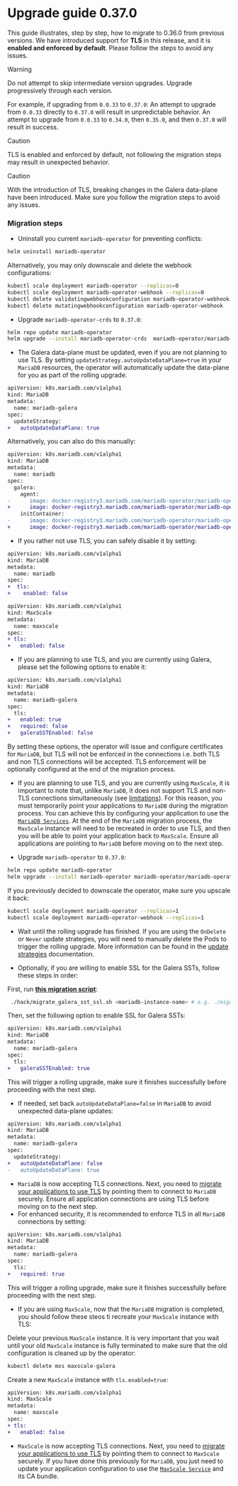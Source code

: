 # Upgrade guide 0.37.0

This guide illustrates, step by step, how to migrate to 0.36.0 from previous versions. We have introduced support for __TLS__ in this release, and it is __enabled and enforced by default__. Please follow the steps to avoid any issues.

> [!WARNING]
> Do not attempt to skip intermediate version upgrades. Upgrade progressively through each version.

For example, if upgrading from `0.0.33` to `0.37.0`:
An attempt to upgrade from `0.0.33` directly to `0.37.0` will result in unpredictable behavior.
An attempt to upgrade from `0.0.33` to `0.34.0`, then `0.35.0`, and then `0.37.0` will result in success.


> [!CAUTION]
> TLS is enabled and enforced by default, not following the migration steps may result in unexpected behavior.

> [!CAUTION]
> With the introduction of TLS, breaking changes in the Galera data-plane have been introduced. Make sure you follow the migration steps to avoid any issues.


### Migration steps

- Uninstall you current `mariadb-operator` for preventing conflicts:
```bash
helm uninstall mariadb-operator
```
Alternatively, you may only downscale and delete the webhook configurations:
```bash
kubectl scale deployment mariadb-operator --replicas=0
kubectl scale deployment mariadb-operator-webhook --replicas=0
kubectl delete validatingwebhookconfiguration mariadb-operator-webhook
kubectl delete mutatingwebhookconfiguration mariadb-operator-webhook
```

- Upgrade `mariadb-operator-crds` to `0.37.0`:
```bash
helm repo update mariadb-operator
helm upgrade --install mariadb-operator-crds  mariadb-operator/mariadb-operator-crds --version 0.37.0
```

- The Galera data-plane must be updated, even if you are not planning to use TLS. By setting `updateStrategy.autoUpdateDataPlane=true` in your `MariaDB` resources, the operator will automatically update the data-plane for you as part of the rolling upgrade.
```diff
apiVersion: k8s.mariadb.com/v1alpha1
kind: MariaDB
metadata:
  name: mariadb-galera
spec:
  updateStrategy:
+   autoUpdateDataPlane: true
```

Alternatively, you can also do this manually:
```diff
apiVersion: k8s.mariadb.com/v1alpha1
kind: MariaDB
metadata:
  name: mariadb
spec:
  galera:
    agent:
-      image: docker-registry3.mariadb.com/mariadb-operator/mariadb-operator:0.36.0
+      image: docker-registry3.mariadb.com/mariadb-operator/mariadb-operator:0.37.0
    initContainer:
-      image: docker-registry3.mariadb.com/mariadb-operator/mariadb-operator:0.36.0
+      image: docker-registry3.mariadb.com/mariadb-operator/mariadb-operator:0.37.0
```

- If you rather not use TLS, you can safely disable it by setting:
```diff
apiVersion: k8s.mariadb.com/v1alpha1
kind: MariaDB
metadata:
  name: mariadb
spec:
+  tls:
+    enabled: false
```
```diff
apiVersion: k8s.mariadb.com/v1alpha1
kind: MaxScale
metadata:
  name: maxscale
spec:
+ tls:
+   enabled: false
```

- If you are planning to use TLS, and you are currently using Galera, please set the following options to enable it:
```diff
apiVersion: k8s.mariadb.com/v1alpha1
kind: MariaDB
metadata:
  name: mariadb-galera
spec:
  tls:
+   enabled: true
+   required: false
+   galeraSSTEnabled: false
```
By setting these options, the operator will issue and configure certificates for `MariaDB`, but TLS will not be enforced in the connections i.e. both TLS and non TLS connections will be accepted. TLS enforcement will be optionally configured at the end of the migration process.

- If you are planning to use TLS, and you are currently using `MaxScale`, it is important to note that, unlike `MariaDB`, it does not support TLS and non-TLS connections simultaneously (see [limitations](../TLS.md#limitations)). For this reason, you must temporarily point your applications to `MariaDB` during the migration process. You can achieve this by configuring your application to use the [`MariaDB Services`](../HA.md#kubernetes-services). At the end of the `MariaDB` migration process, the `MaxScale` instance will need to be recreated in order to use TLS, and then you will be able to point your application back to `MaxScale`. Ensure all applications are pointing to `MariaDB` before moving on to the next step.

-  Upgrade `mariadb-operator` to `0.37.0`:
```bash 
helm repo update mariadb-operator
helm upgrade --install mariadb-operator mariadb-operator/mariadb-operator --version 0.37.0 
```

If you previously decided to downscale the operator, make sure you upscale it back:
```bash
kubectl scale deployment mariadb-operator --replicas=1
kubectl scale deployment mariadb-operator-webhook --replicas=1
```

- Wait until the rolling upgrade has finished. If you are using the `OnDelete` or `Never` update strategies, you will need to manually delete the Pods to trigger the rolling upgrade. More information can be found in the [update strategies](../UPDATES.md) documentation.

- Optionally, if you are willing to enable SSL for the Galera SSTs, follow these steps in order:

First, run __[this migration script](../../hack/migrate_galera_sst_ssl.sh)__:
```bash
 ./hack/migrate_galera_sst_ssl.sh <mariadb-instance-name> # e.g. ./migrate_galera_sst_ssl.sh mariadb-galera
```

Then, set the following option to enable SSL for Galera SSTs:
```diff
apiVersion: k8s.mariadb.com/v1alpha1
kind: MariaDB
metadata:
  name: mariadb-galera
spec:
  tls:
+   galeraSSTEnabled: true
```

This will trigger a rolling upgrade, make sure it finishes successfully before proceeding with the next step.

- If needed, set back `autoUpdateDataPlane=false` in `MariaDB` to avoid unexpected data-plane updates:
```diff
apiVersion: k8s.mariadb.com/v1alpha1
kind: MariaDB
metadata:
  name: mariadb-galera
spec:
  updateStrategy:
+   autoUpdateDataPlane: false
-   autoUpdateDataPlane: true
```
- `MariaDB` is now accepting TLS connections. Next, you need to [migrate your applications to use TLS](../TLS.md#secure-application-connections-with-tls) by pointing them to connect to `MariaDB` securely. Ensure all application connections are using TLS before moving on to the next step.
- For enhanced security, it is recommended to enforce TLS in all `MariaDB` connections by setting:
```diff
apiVersion: k8s.mariadb.com/v1alpha1
kind: MariaDB
metadata:
  name: mariadb-galera
spec:
  tls:
+   required: true
```
This will trigger a rolling upgrade, make sure it finishes successfully before proceeding with the next step.
- If you are using `MaxScale`, now that the `MariaDB` migration is completed, you should follow these steos ti recreate your `MaxScale` instance with TLS:

Delete your previous `MaxScale` instance. It is very important that you wait until your old `MaxScale` instance is fully terminated to make sure that the old configuration is cleaned up by the operator:
```bash
kubectl delete mxs maxscale-galera
```
Create a new `MaxScale` instance with `tls.enabled=true`:
```diff
apiVersion: k8s.mariadb.com/v1alpha1
kind: MaxScale
metadata:
  name: maxscale
spec:
+ tls:
+   enabled: false
```

- `MaxScale` is now accepting TLS connections. Next, you need to [migrate your applications to use TLS](../TLS.md#secure-application-connections-with-tls) by pointing them to connect to `MaxScale` securely. If you have done this previously for `MariaDB`, you just need to update your application configuration to use the [`MaxScale Service`](../MAXSCALE.md#kubernetes-services) and its CA bundle.